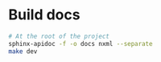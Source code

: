 # Build docs

```bash
# At the root of the project
sphinx-apidoc -f -o docs nxml --separate
make dev
```
